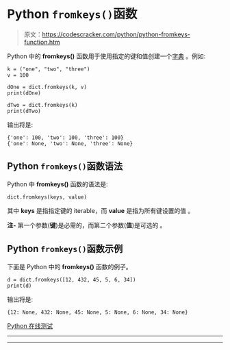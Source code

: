 # Python `fromkeys()`函数

> 原文：<https://codescracker.com/python/python-fromkeys-function.htm>

Python 中的 **fromkeys()** 函数用于使用指定的键和值创建一个[字典](/python/python-dictionary.htm) 。例如:

```
k = ("one", "two", "three")
v = 100

dOne = dict.fromkeys(k, v)
print(dOne)

dTwo = dict.fromkeys(k)
print(dTwo)
```

输出将是:

```
{'one': 100, 'two': 100, 'three': 100}
{'one': None, 'two': None, 'three': None}
```

## Python `fromkeys()`函数语法

Python 中 **fromkeys()** 函数的语法是:

```
dict.fromkeys(keys, value)
```

其中 **keys** 是指指定键的 iterable，而 **value** 是指为所有键设置的值 。

**注-** 第一个参数(**键**)是必需的，而第二个参数(**值**)是可选的 。

## Python `fromkeys()`函数示例

下面是 Python 中的 **fromkeys()** 函数的例子。

```
d = dict.fromkeys([12, 432, 45, 5, 6, 34])
print(d)
```

输出将是:

```
{12: None, 432: None, 45: None, 5: None, 6: None, 34: None}
```

[Python 在线测试](/exam/showtest.php?subid=10)

* * *

* * *